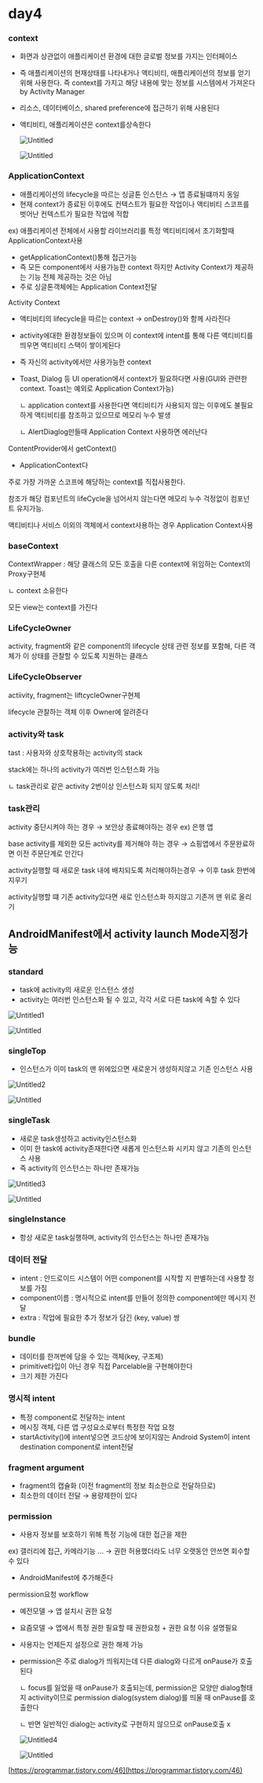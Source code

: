 # day4

### **context**

- 화면과 상관없이 애플리케이션 환경에 대한 글로벌 정보를 가지는 인터페이스
- 즉 애플리케이션의 현재상태를 나타내거나 액티비티, 애플리케이션의 정보를 얻기위해 사용한다. 즉 context를 가지고 해당 내용에 맞는 정보를 시스템에서 가져온다 by Activity Manager
- 리소스, 데이터베이스, shared preference에 접근하기 위해 사용된다
- 액티비티, 애플리케이션은 context를상속한다

    ![Untitled](./day4/Untitled.png)

    ![Untitled](day4%20102eaa28ea9145818957912c64fdb7db/Untitled.png)

### A**pplicationContext**

- 애플리케이션의 lifecycle을 따르는 싱글톤 인스턴스 → 앱 종료될떄까지 동일
- 현재 context가 종료된 이후에도 컨텍스트가 필요한 작업이나 액티비티 스코프를 벗어난 컨텍스트가 필요한 작업에 적합

ex) 애플리케이션 전체에서 사용할 라이브러리를 특정 액티비티에서 초기화할때 ApplicationContext사용

- getApplicationContext()통해 접근가능
- 즉 모든 component에서 사용가능한 context 하지만 Activity Context가 제공하는 기능 전체 제공하는 것은 아님
- 주로 싱글톤객체에는 Application Context전달

Activity Context

- 액티비티의 lifecycle을 따르는 context → onDestroy()와 함께 사라진다
- activity에대한 환경정보들이 있으며 이 context에 intent를 통해 다른 액티비티를 띄우면 액티비티 스택이 쌓이게된다
- 즉 자신의 activity에서만 사용가능한 context
- Toast, Dialog 등 UI operation에서 context가 필요하다면 사용(GUI와 관련한 context. Toast는 예외로 Application Context가능)

    ㄴ application context를 사용한다면 액티비티가 사용되지 않는 이후에도 불필요하게 액티비티를 참조하고 있으므로 메모리 누수 발생

    ㄴ AlertDiaglog만들때 Application Context 사용하면 에러난다

ContentProvider에서 getContext()

- ApplicationContext다

주로 가장 가까운 스코프에 해당하는 context를 직접사용한다.

참조가 해당 컴포넌트의 lifeCycle을 넘어서지 않는다면 메모리 누수 걱정없이 컴포넌트 유지가능.

액티비티나 서비스 이외의 객체에서 context사용하는 경우 Application Context사용

### **baseContext**

ContextWrapper : 해당 클래스의 모든  호출을 다른 context에 위임하는 Context의 Proxy구현체 

ㄴ context 소유한다

 모든 view는 context를 가진다

### **LifeCycleOwner**

activity, fragment와 같은 component의 lifecycle 상태 관련 정보를 포함해, 다른 객체가 이 상태를 관찰할 수 있도록 지원하는 클래스

### **LifeCycleObserver**

actiivity, fragment는 liftcycleOwner구현체

lifecycle 관찰하는 객체 이후 Owner에 알려준다

### **activity와 task**

tast : 사용자와 상호작용하는 activity의 stack

stack에는 하나의 activity가 여러번 인스턴스화 가능

ㄴ task관리로 같은 activity 2번이상 인스턴스화 되지 않도록 처리!

### **task관리**

activity 중단시켜야 하는 경우 → 보안상 종료해야하는 경우 ex) 은행 앱

base activity를 제외한 모든 activity를 제거해야 하는 경우 → 쇼핑앱에서 주문완료하면 이전 주문단계로 안간다

activity실행할 때 새로운 task 내에 배치되도록 처리해야하는경우 → 이후 task 한번에 지우기

activity실행할 떄 기존 activity있다면 새로 인스턴스화 하지않고 기존꺼 맨 위로 올리기

## **AndroidManifest에서 activity launch Mode지정가능**

### **standard**

- task에 activity의 새로운 인스턴스 생성
- activity는 여러번 인스턴스화 될 수 있고, 각각 서로 다른 task에 속할 수 있다

![Untitled1](./day4/Untitled1.png)

![Untitled](day4%20102eaa28ea9145818957912c64fdb7db/Untitled%201.png)

### **singleTop**

- 인스턴스가 이미 task의 맨 위에있으면 새로운거 생성하지않고 기존 인스턴스 사용

![Untitled2](./day4/Untitled2.png)

![Untitled](day4%20102eaa28ea9145818957912c64fdb7db/Untitled%202.png)

### **singleTask**

- 새로운 task생성하고 activity인스턴스화
- 이미 한 task에 activity존재한다면 새롭게 인스턴스화 시키지 않고 기존의 인스턴스 사용
- 즉 activity의 인스턴스는 하나만 존재가능

![Untitled3](./day4/Untitled3.png)

![Untitled](day4%20102eaa28ea9145818957912c64fdb7db/Untitled%203.png)

### **singleInstance**

- 항상 새로운 task실행하며, activity의 인스턴스는 하나만 존재가능

### **데이터 전달**

- intent : 안드로이드 시스템이 어떤 component를 시작할 지 판별하는데 사용할 정보를 가짐
- component이름 : 명시적으로 intent를 만들어 정의한 component에만 메시지 전달
- extra : 작업에 필요한 추가 정보가 담긴 (key, value) 쌍

### **bundle**

- 데이터를 한꺼번에 담을 수 있는 객체(key, 구조체)
- primitive타입이 아닌 경우 직접 Parcelable을  구현해야한다
- 크기 제한 가진다

### **명시적 intent**

- 특정 component로 전달하는 intent
- 메시징 객체, 다른 앱 구성요소로부터 특정한 작업 요청
- startActivity()에 intent넣으면 코드상에 보이지않는 Android System이 intent destination component로 intent전달

### **fragment argument**

- fragment의 캡슐화 (이전 fragment의 정보 최소한으로 전달하므로)
- 최소한의 데이터 전달 → 용량제한이 있다

### **permission**

- 사용자 정보를 보호하기 위해 특정 기능에 대한 접근을 제한

ex) 갤러리에 접근, 카메라기능 ... → 권한 허용했더라도 너무 오랫동안 안쓰면 회수할 수 있다

- AndroidManifest에 추가해준다

permission요청 workflow

- 예전모델 → 앱 설치시 권한 요청
- 요즘모델 → 앱에서 특정 권한 필요할 때 권한요청 + 권한 요청 이유 설명필요
- 사용자는 언제든지 설정으로 권한 해제 가능
- permission은 주로 dialog가 띄워지는데 다른 dialog와 다르게 onPause가 호출된다

    ㄴ focus를 잃었을 때 onPause가 호출되는데, permission은 모양만 dialog형태지 activiity이므로 permission dialog(system dialog)를 띄울 때 onPause를 호출한다

    ㄴ 반면 일반적인 dialog는 activity로 구현하지 않으므로 onPause호출 x

    ![Untitled4](./day4/Untitled4.png)

    ![Untitled](day4%20102eaa28ea9145818957912c64fdb7db/Untitled%204.png)

[https://programmar.tistory.com/46](https://programmar.tistory.com/46)